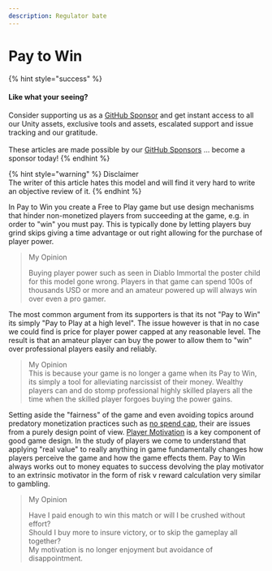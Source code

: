 ```yaml
---
description: Regulator bate
---
```


# Pay to Win

{% hint style="success" %}
#### Like what your seeing?

Consider supporting us as a [GitHub Sponsor](../../../become-a-sponsor.md) and get instant access to all our Unity assets, exclusive tools and assets, escalated support and issue tracking and our gratitude.\
\
These articles are made possible by our [GitHub Sponsors](https://github.com/sponsors/heathen-engineering) ... become a sponsor today!
{% endhint %}

{% hint style="warning" %}
Disclaimer\
The writer of this article hates this model and will find it very hard to write an objective review of it.
{% endhint %}

In Pay to Win you create a Free to Play game but use design mechanisms that hinder non-monetized players from succeeding at the game, e.g. in order to "win" you must pay. This is typically done by letting players buy grind skips giving a time advantage or out right allowing for the purchase of player power.

> My Opinion
>
> Buying player power such as seen in Diablo Immortal the poster child for this model gone wrong. Players in that game can spend 100s of thousands USD or more and an amateur powered up will always win over even a pro gamer.

The most common argument from its supporters is that its not "Pay to Win" its simply "Pay to Play at a high level". The issue however is that in no case we could find is price for player power capped at any reasonable level. The result is that an amateur player can buy the power to allow them to "win" over professional players easily and reliably.

> My Opinion\
> This is because your game is no longer a game when its Pay to Win, its simply a tool for alleviating narcissist of their money. Wealthy players can and do stomp professional highly skilled players all the time when the skilled player forgoes buying the power gains.

Setting aside the "fairness" of the game and even avoiding topics around predatory monetization practices such as [no spend cap](../tools/no-spend-cap.md), their are issues from a purely design point of view. [Player Motivation](../../player-motivation.md) is a key component of good game design. In the study of players we come to understand that applying "real value" to really anything in game fundamentally changes how players perceive the game and how the game effects them. Pay to Win always works out to money equates to success devolving the play motivator to an extrinsic motivator in the form of risk v reward calculation very similar to gambling.&#x20;

> My Opinion
>
> Have I paid enough to win this match or will I be crushed without effort?\
> Should I buy more to insure victory, or to skip the gameplay all together?\
> My motivation is no longer enjoyment but avoidance of disappointment.
